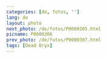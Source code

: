 ```yaml
---
categories: [de, fotos, '']
lang: de
layout: photo
next_photo: /de/fotos/P0000305.html
picname: P0000306
prev_photo: /de/fotos/P0000307.html
tags: [Dead Oryx]
---
```

